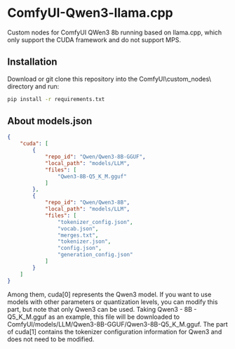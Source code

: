 # ComfyUI-Qwen3-llama.cpp
Custom nodes for ComfyUI QWen3 8b running based on llama.cpp, which only support the CUDA framework and do not support MPS.

## Installation
Download or git clone this repository into the ComfyUI\custom_nodes\ directory and run:

```bash
pip install -r requirements.txt
```

## About models.json

```json
{
    "cuda": [
        {
            "repo_id": "Qwen/Qwen3-8B-GGUF",
            "local_path": "models/LLM",
            "files": [
                "Qwen3-8B-Q5_K_M.gguf"
            ]
        },
        {
            "repo_id": "Qwen/Qwen3-8B",
            "local_path": "models/LLM",
            "files": [
                "tokenizer_config.json",
                "vocab.json",
                "merges.txt",
                "tokenizer.json",
                "config.json",
                "generation_config.json"
            ]
        }
    ]
}
```

Among them, cuda[0] represents the Qwen3 model. If you want to use models with other parameters or quantization levels, you can modify this part, but note that only Qwen3 can be used. Taking Qwen3 - 8B - Q5_K_M.gguf as an example, this file will be downloaded to ComfyUI/models/LLM/Qwen3-8B-GGUF/Qwen3-8B-Q5_K_M.gguf. The part of cuda[1] contains the tokenizer configuration information for Qwen3 and does not need to be modified.